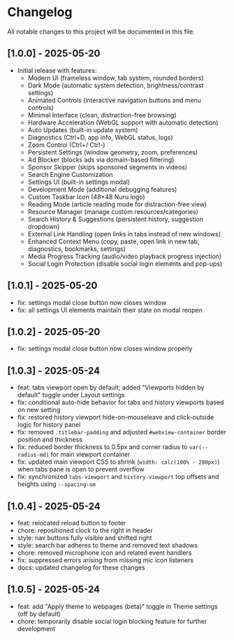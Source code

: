 # Changelog

All notable changes to this project will be documented in this file.

## [1.0.0] - 2025-05-20

- Initial release with features:
  - Modern UI (frameless window, tab system, rounded borders)
  - Dark Mode (automatic system detection, brightness/contrast settings)
  - Animated Controls (interactive navigation buttons and menu controls)
  - Minimal Interface (clean, distraction-free browsing)
  - Hardware Acceleration (WebGL support with automatic detection)
  - Auto Updates (built-in update system)
  - Diagnostics (Ctrl+D, app info, WebGL status, logs)
  - Zoom Control (Ctrl+/ Ctrl-)
  - Persistent Settings (window geometry, zoom, preferences)
  - Ad Blocker (blocks ads via domain-based filtering)
  - Sponsor Skipper (skips sponsored segments in videos)
  - Search Engine Customization
  - Settings UI (built-in settings modal)
  - Development Mode (additional debugging features)
  - Custom Taskbar Icon (48×48 Nuru logo)
  - Reading Mode (article reading mode for distraction-free view)
  - Resource Manager (manage custom resources/categories)
  - Search History & Suggestions (persistent history, suggestion dropdown)
  - External Link Handling (open links in tabs instead of new windows)
  - Enhanced Context Menu (copy, paste, open link in new tab, diagnostics, bookmarks, settings)
  - Media Progress Tracking (audio/video playback progress injection)
  - Social Login Protection (disable social login elements and pop-ups)

## [1.0.1] - 2025-05-20

- fix: settings modal close button now closes window
- fix: all settings UI elements maintain their state on modal reopen

## [1.0.2] - 2025-05-20

- fix: settings modal close button now closes window properly

## [1.0.3] - 2025-05-24

- feat: tabs viewport open by default; added "Viewports hidden by default" toggle under Layout settings
- fix: conditional auto-hide behavior for tabs and history viewports based on new setting
- fix: restored history viewport hide-on-mouseleave and click-outside logic for history panel
- fix: removed `.titlebar-padding` and adjusted `#webview-container` border position and thickness
- fix: reduced border thickness to 0.5px and corner radius to `var(--radius-md)` for main viewport container
- fix: updated main viewport CSS to shrink (`width: calc(100% - 280px)`) when tabs pane is open to prevent overflow
- fix: synchronized `tabs-viewport` and `history-viewport` top offsets and heights using `--spacing-sm`

## [1.0.4] - 2025-05-24

- feat: relocated reload button to footer
- chore: repositioned clock to the right in header
- style: nav buttons fully visible and shifted right
- style: search bar adheres to theme and removed text shadows
- chore: removed microphone icon and related event handlers
- fix: suppressed errors arising from missing mic icon listeners
- docs: updated changelog for these changes

## [1.0.5] - 2025-05-24

- feat: add "Apply theme to webpages (beta)" toggle in Theme settings (off by default)
- chore: temporarily disable social login blocking feature for further development

<!-- Add future changes below --> 